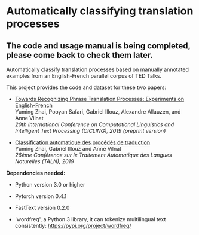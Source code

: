 # Automatically classifying translation processes 

## The code and usage manual is being completed, please come back to check them later.

Automatically classify translation processes based on manually annotated examples from an English-French parallel corpus of TED Talks. 

This project provides the code and dataset for these two papers: 

- [Towards Recognizing Phrase Translation Processes: Experiments on English-French](https://arxiv.org/abs/1904.12213) <br/>
Yuming Zhai, Pooyan Safari, Gabriel Illouz, Alexandre Allauzen, and Anne Vilnat <br/>
*20th International Conference on Computational Linguistics and Intelligent Text Processing (CICLING), 2019 (preprint version)*

- [Classification automatique des procédés de traduction](https://hal.archives-ouvertes.fr/hal-02265644/document) <br/>
Yuming Zhai, Gabriel Illouz and Anne Vilnat <br/>
*26ème Conférence sur le Traitement Automatique des Langues Naturelles (TALN), 2019*

**Dependencies needed:** 

- Python version 3.0 or higher

- Pytorch version 0.4.1 

- FastText version 0.2.0 

- 'wordfreq', a Python 3 library, it can tokenize multilingual
text consistently: https://pypi.org/project/wordfreq/

